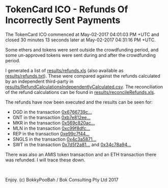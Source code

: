 # TokenCard ICO - Refunds Of Incorrectly Sent Payments

The TokenCard ICO commenced at May-02-2017 04:01:03 PM +UTC and closed 30 minutes 13 seconds later at May-02-2017 04:31:16 PM +UTC.

Some ethers and tokens were sent outside the crowdfunding period, and some un-approved tokens were sent during and after the crowdfunding period.

I generated a list of [results/refunds.xls](results/refunds.xls) (also available as [results/refunds.txt](results/refunds.txt)). These were compared against the refunds calculated by an independent third-party in [results/RefundCalculationsIndependentlyCalculated.csv](results/RefundCalculationsIndependentlyCalculated.csv). The reconciliation of the refund calculations can be found in [results/reconcileRefunds.xls](results/reconcileRefunds.xls).

The refunds have now been executed and the results can be seen for:

* DGD in the transaction [0x6766739c...](https://etherscan.io/tx/0x6766739c7593b079f0f3c3e0b14927b811516ab8ce17f3e71ec5aa5d22aa85c5)
* GNT in the transaction [0xb7e812ee...](https://etherscan.io/tx/0xb7e812eee9e54d1039d32ac46a749803620672765a33e2dded8aa4c79ed29ef5)
* MKR in the transaction [0x569c820ac...](https://etherscan.io/tx/0x569c820ac7504e133d575005e7fca26c05a1c6c54ab4deac4ed29b093a7b42fe)
* MLN in the transaction [0xc99f8dfc...](https://etherscan.io/tx/0xc99f8dfc50d08064b6c4721ef1219ea8e3e7b4ddc8a065cd8681a51d0201edd1)
* REP in the transaction [0xe99c7f44...](https://etherscan.io/tx/0xe99c7f445521610b4ba3b23f311f3a367b70914449d622e2a95ae8783780f4ca)
* SNGLS in the transaction [0x4c3a5871...](https://etherscan.io/tx/0x4c3a5871be0ddcaa68a2d0388a30b0c16129b9a4b4383cb6f193097717f7b7be)
* SWT in the transaction [0x7d5f2a81...](https://etherscan.io/tx/0x7d5f2a8125840df9ff5603c2da0460d658057d43d77ed61ab17def0039ffe30c) and [0x34c78a94...](https://etherscan.io/tx/0x34c78a94d039f946ae7b1c04578f10b41d6e6fdd839e091b572e2fd4df552000)

There was also an AMIS token transaction and an ETH transaction there was refunded. I will trace these down.

<br />

Enjoy. (c) BokkyPooBah / Bok Consulting Pty Ltd 2017